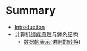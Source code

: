 # Summary

* [Introduction](README.md)
* [计算机组成原理与体系结构](chapter1.md)
  * [数据的表示\(进制的转换\)](chapter1/shu-ju-de-biao-793a28-jin-zhi-de-zhuan-636229.md)

